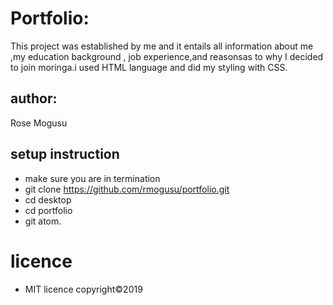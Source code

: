 # Portfolio:

This project was established by me and it entails all information about me ,my education background ,
job experience,and reasonsas to why I decided to join moringa.i used HTML language and did my styling with CSS.

## author:
Rose Mogusu

## setup instruction
* make sure you are in termination
* git clone https://github.com/rmogusu/portfolio.git
* cd desktop
* cd portfolio
* git atom.

# licence
* MIT licence copyright©2019
